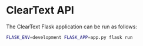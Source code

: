 # ClearText API

The ClearText Flask application can be run as follows:

```bash
FLASK_ENV=development FLASK_APP=app.py flask run
``` 
